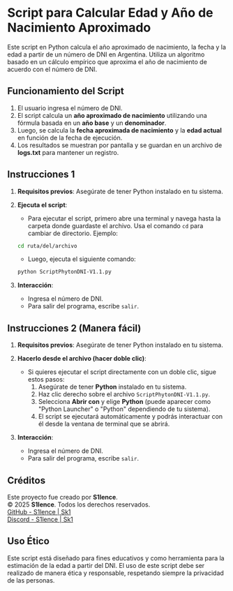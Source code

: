 # Script para Calcular Edad y Año de Nacimiento Aproximado

Este script en Python calcula el año aproximado de nacimiento, la fecha y la edad a partir de un número de DNI en Argentina. Utiliza un algoritmo basado en un cálculo empírico que aproxima el año de nacimiento de acuerdo con el número de DNI.

## Funcionamiento del Script

1. El usuario ingresa el número de DNI.
2. El script calcula un **año aproximado de nacimiento** utilizando una fórmula basada en un **año base** y un **denominador**.
3. Luego, se calcula la **fecha aproximada de nacimiento** y la **edad actual** en función de la fecha de ejecución.
4. Los resultados se muestran por pantalla y se guardan en un archivo de **logs.txt** para mantener un registro.

## Instrucciones 1

1. **Requisitos previos**: Asegúrate de tener Python instalado en tu sistema.
2. **Ejecuta el script**:
    - Para ejecutar el script, primero abre una terminal y navega hasta la carpeta donde guardaste el archivo. Usa el comando `cd` para cambiar de directorio. Ejemplo:
    ```bash
    cd ruta/del/archivo
    ```
    - Luego, ejecuta el siguiente comando:
    ```bash
    python ScriptPhytonDNI-V1.1.py
    ```

3. **Interacción**:
    - Ingresa el número de DNI.
    - Para salir del programa, escribe `salir`.

## Instrucciones 2 (Manera fácil)

1. **Requisitos previos**: Asegúrate de tener Python instalado en tu sistema.
2. **Hacerlo desde el archivo (hacer doble clic)**:
    - Si quieres ejecutar el script directamente con un doble clic, sigue estos pasos:
        1. Asegúrate de tener **Python** instalado en tu sistema.
        2. Haz clic derecho sobre el archivo `ScriptPhytonDNI-V1.1.py`.
        3. Selecciona **Abrir con** y elige **Python** (puede aparecer como "Python Launcher" o "Python" dependiendo de tu sistema).
        4. El script se ejecutará automáticamente y podrás interactuar con él desde la ventana de terminal que se abrirá.

3. **Interacción**:
    - Ingresa el número de DNI.
    - Para salir del programa, escribe `salir`.

## Créditos

Este proyecto fue creado por **S1lence**.  
© 2025 **S1lence**. Todos los derechos reservados.  
[GitHub - S1lence | Sk1](https://github.com/S1lence23)  
[Discord - S1lence | Sk1](https://discord.gg/Pdg5zcQ9Xv)

## Uso Ético

Este script está diseñado para fines educativos y como herramienta para la estimación de la edad a partir del DNI. El uso de este script debe ser realizado de manera ética y responsable, respetando siempre la privacidad de las personas.
